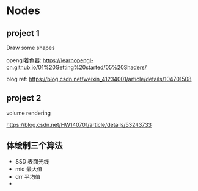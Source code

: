 # Nodes

## project 1

Draw some shapes

opengl着色器: https://learnopengl-cn.github.io/01%20Getting%20started/05%20Shaders/

blog ref: https://blog.csdn.net/weixin_41234001/article/details/104701508

## project 2

volume rendering

https://blog.csdn.net/HW140701/article/details/53243733

## 体绘制三个算法

- SSD 表面光线
- mid 最大值
- drr 平均值
- 

